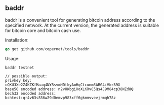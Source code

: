 baddr
---
baddr is a convenient tool for generating bitcoin address according to the specified network. At the current version, the generated address is suitable for bitcoin core and bitcoin cash use.

Installation:
```Go
go get github.com/copernet/tools/baddr
```

Usage:
```
baddr testnet

// possible output:
privkey key:            cQKU3Xe2Z4KZKfMaaq4NYBsvmNDtkyAoHqCtcunm3ARG4iVkr39X
base58 encoded address: n2vUKbgiXoXLKRvC5Qs4J9M84cp38NZd8Q
bech32 encoded address: bchtest:qr4v63s836w29d0emvp983xff6gkmmvvevjrmqh78z
```
